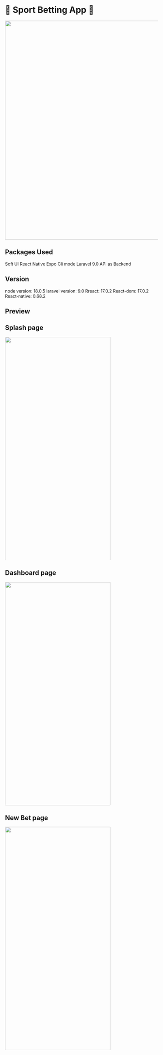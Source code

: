 # 🏀 Sport Betting App 🏀
<img src="https://github.com/perfectwork829/sportsBetting/splash-img.png" width="561" height="720" />

## Packages Used
Soft UI React Native
Expo Cli mode
Laravel 9.0 API as Backend

## Version
node version: 18.0.5
laravel version: 9.0
Rreact: 17.0.2
React-dom: 17.0.2
React-native: 0.68.2

## Preview

## Splash page
<img src="https://github.com/perfectwork829/sportsBetting/assets/preview/splash.png" width="347" height="735" />

## Dashboard page
<img src="https://github.com/perfectwork829/sportsBetting/assets/preview/dashboard" width="347" height="735" />


## New Bet page
<img src="https://github.com/perfectwork829/sportsBetting/assets/preview/new-betpage.png" width="347" height="735" />

